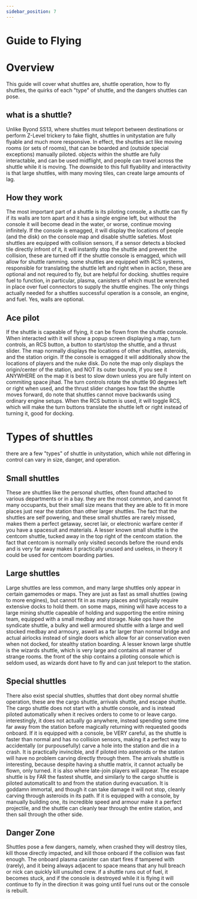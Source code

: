 ```yaml
---
sidebar_position: 7
---
```


# Guide to Flying

# Overview
This guide will cover what shuttles are, shuttle operation, how to fly shuttles, the quirks of each "type" of shuttle, and the dangers shuttles can pose.

## what is a shuttle?
Unlike Byond SS13, where shuttles must teleport between destinations or perform Z-Level trickery to fake flight, shuttles in unitystation are fully flyable and much more
responsive. In effect, the shuttles act like moving rooms (or sets of rooms), that can be boarded and (outside special exceptions) manually piloted. objects within
the shuttle are fully interactable, and can be used midflight, and people can travel across the shuttle while it is moving. The downside to this 
full flyability and interactivity is that large shuttles, with many moving tiles, can create large amounts of lag.

## How they work
The most important part of a shuttle is its piloting console, a shuttle can fly if its walls are torn apart and it has a single engine left, but without the console it will become
dead in the water, or worse, continue moving infinitely. If the console is emagged, it will display the locations of people (and the disk) on the console map and disable shuttle
safeties. Most shuttles are equipped with collision sensors, if a sensor detects a blocked tile directly infront of it, it will 
instantly stop the shuttle and prevent the collision, these are turned off if the shuttle console is emagged, which will allow for shuttle ramming. some shuttles are equipped with
RCS systems, responsible for translating the shuttle left and right when in action, these are optional and not required to fly, but are helpful for docking. shuttles require fuel
to function, in particular, plasma, canisters of which must be wrenched in place over fuel connectors to supply the shuttle engines. The only things actually needed for a shuttles
successful operation is a console, an engine, and fuel. Yes, walls are optional.

## Ace pilot
If the shuttle is capeable of flying, it can be flown from the shuttle console. When interacted with it will show a popup screen displaying a map, turn controls, an RCS button, a
button to start/stop the shuttle, and a thrust slider. The map normally displays the locations of other shuttles, asteroids, and the station origin. If the console is emagged
it will additionally show the locations of players and the nuke disk. Do note the map only displays the origin/center of the station, and NOT its outer bounds, if you see it ANYWHERE
on the map it is best to slow down unless you are fully intent on commiting space jihad. The turn controls rotate the shuttle 90 degrees left or right when used, and the thrust slider
changes how fast the shuttle moves forward, do note that shuttles cannot move backwards using ordinary engine setups. When the RCS button is used, it will toggle RCS, which will make the
turn buttons translate the shuttle left or right instead of turning it, good for docking.

# Types of shuttles
there are a few "types" of shuttle in unitystation, which while not differing in control can vary in size, danger, and operation.

## Small shuttles
These are shuttles like the personal shuttles, often found attached to various departments or in a bay. they are the most common, and cannot fit many occupants, but their small
size means that they are able to fit in more places just near the station than other larger shuttles. The fact that the shuttles are self powering, and these small shuttles are
rarely missed, makes them a perfect getaway, secret lair, or electronic warfare center if you have a spacesuit and materials. A lesser known small shuttle is the centcom shuttle,
tucked away in the top right of the centcom station. the fact that centcom is normally only visited seconds before the round ends and is very far away makes it practically unused
and useless, in theory it could be used for centcom boarding parties.

## Large shuttles
Large shuttles are less common, and many large shuttles only appear in certain gamemodes or maps. They are just as fast as small shuttles (owing to more engines), but cannot fit
in as many places and typically require extensive docks to hold them. on some maps, mining will have access to a large mining shuttle capeable of holding and supporting
the entire mining team, equipped with a small medbay and storage. Nuke ops have the syndicate shuttle, a bulky and well armoured shuttle with a large and well stocked medbay
and armoury, aswell as a far larger than normal bridge and actual airlocks instead of single doors which allow for air conservation even when not docked, for stealthy
station boarding. A lesser known large shuttle is the wizards shuttle, which is very large and contains all manner of strange rooms. the front of the ship contains a piloting console
which is seldom used, as wizards dont have to fly and can just teleport to the station.

## Special shuttles
There also exist special shuttles, shuttles that dont obey normal shuttle operation, these are the cargo shuttle, arrivals shuttle, and escape shuttle. The cargo shuttle
does not start with a shuttle console, and is instead piloted automatically when it recives orders to come to or leave cargo. interestingly, it does not actually go anywhere,
instead spending some time far away from the station before magically returning with requested goods onboard. If it is equipped with a console, be VERY careful, as the shuttle is
faster than normal and has no collision sensors, making it a perfect way to accidentally (or purpousefully) carve a hole into the station and die in a crash. It is practically
invincible, and if piloted into asteroids or the station will have no problem carving directly through them. The arrivals shuttle is interesting, because despite having a shuttle matrix,
it cannot actually be flown, only turned. it is also where late-join players will appear. The escape shuttle is by FAR the fastest shuttle, and similarly to the cargo shuttle is
piloted automaticallt to and from the station during evacuation. It is goddamn immortal, and though it can take damage it will not stop, cleanly carving through asteroids in its path.
If it is equipped with a console, by manually building one, its incredible speed and armour make it a perfect projectile, and the shuttle can cleanly tear through the entire station,
and then sail through the other side.

## Danger Zone
Shuttles pose a few dangers, namely, when crashed they will destroy tiles, kill those directly impacted, and kill those onboard if the collision was fast enough. The onboard plasma
canister can start fires if tampered with (rarely), and it being always adjacent to space means that any hull breach or nick can quickly kill unsuited crew. if a shuttle runs out of fuel, it
becomes stuck, and if the console is destroyed while it is flying it will continue to fly in the direction it was going until fuel runs out or the console is rebuilt.



